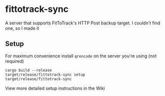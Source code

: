 # fittotrack-sync
A server that supports FitToTrack's HTTP Post backup target. I couldn't find one, so I made it

## Setup
For maximum convenience install `qrencode` on the server you're using (not required)
```
cargo build --release
target/release/fittotrack-sync setup
target/release/fittotrack-sync
```

View more detailed setup instructions in the Wiki

